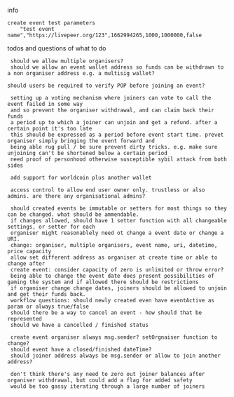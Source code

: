info

    create event test parameters
        "test event name","https://livepeer.org/123",1662994265,1000,1000000,false



todos and questions of what to do

     should we allow multiple organisers?
     should we allow an event wallet address so funds can be withdrawn to a non organiser address e.g. a multisig wallet?

    should users be required to verify POP before joining an event?

     setting up a voting mechanism where joiners can vote to call the event failed in some way 
     and so prevent the organiser withdrawal, and can claim back their funds
     a period up to which a joiner can unjoin and get a refund. after a certain point it's too late
     this should be expressed as a period before event start time. prevet organiser simply bringing the event forward and 
     being able rug pull / be sure prevent dirty tricks. e.g. make sure unjoining can't be shortened below a certain period
     need proof of personhood otherwise susceptible sybil attack from both sides

     add support for worldcoin plus another wallet

     access control to allow end user owner only. trustless or also admins. are there any organisational admins?

     should created events be immutable or setters for most things so they can be changed. what should be ammendable.
     if changes allowed, should have 1 setter function with all changeable settings, or setter for each
     organiser might reasonablely need ot change a event date or change a URI.
     change: organiser, multiple organisers, event name, uri, datetime, price capacity
     allow set different address as organiser at create time or able to change after
     create event: consider capacity of zero is unlimited or throw error?
     being able to change the event date does present possibilities of gaming the system and if allowed there should be restrictions
     if organiser change change dates, joiners should be allowed to unjoin and get their funds back.
     workflow questions: should newly created even have eventActive as param or always true/false
     should there be a way to cancel an event - how should that be represented
     should we have a cancelled / finished status

     create event organiser always msg.sender? setOrgnaiser function to change?
     should event have a closed/finished dateTime?
     should joiner address always be msg.sender or allow to join another address?

     don't think there's any need to zero out joiner balances after organiser withdrawal, but could add a flag for added safety
     would be too gassy iterating through a large number of joiners
